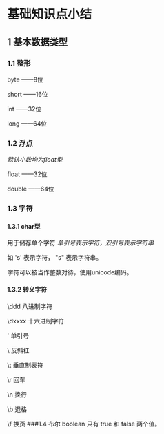 # 基础知识点小结
## 1 基本数据类型
### 1.1 整形
byte	——8位

short	——16位

int		——32位

long	——64位
### 1.2 浮点
*默认小数均为float型*

float	——32位

double	——64位
### 1.3 字符
#### 1.3.1 char型
用于储存单个字符
*单引号表示字符，双引号表示字符串*

如 's' 表示字符， "s" 表示字符串。

字符可以被当作整数对待，使用unicode编码。

#### 1.3.2 转义字符
\ddd	八进制字符

\dxxxx	十六进制字符

\'	单引号

\\	反斜杠

\t	垂直制表符

\r	回车

\n	换行

\b	退格

\f	换页
###1.4 布尔
boolean	只有 true 和 false 两个值。
